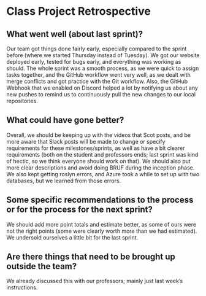 Class Project Retrospective
=====================================

## What went well (about last sprint)? 
Our team got things done fairly early, especially compared to the sprint before (where we started Thursday instead of Tuesday). We got our website deployed early, tested for bugs early, and everything was working as should. The whole sprint was a smooth process, as we were quick to assign tasks together, and the GitHub workflow went very well, as we dealt with merge conflicts and got practice with the Git workflow. Also, the GitHub Webhook that we enabled on Discord helped a lot by notifying us about any new pushes to remind us to continuously pull the new changes to our local repositories.  
## What could have gone better? 
Overall, we should be keeping up with the videos that Scot posts, and be more aware that Slack posts will be made to change or specify requirements for these milestones/sprints, as well as have a bit clearer requirements (both on the student and professors ends; last sprint was kind of hectic, so we think everyone should work on that). We should also put more clear descriptions and avoid doing BRUF during the inception phase. We also kept getting roslyn errors, and Azure took a while to set up with two databases, but we learned from those errors.
## Some specific recommendations to the process or for the process for the next sprint? 
We should add more point totals and estimate better, as some of ours were not the right points (some were clearly worth more than we had estimated). We undersold ourselves a little bit for the last sprint. 
## Are there things that need to be brought up outside the team? 
We already discussed this with our professors; mainly just last week’s instructions. 